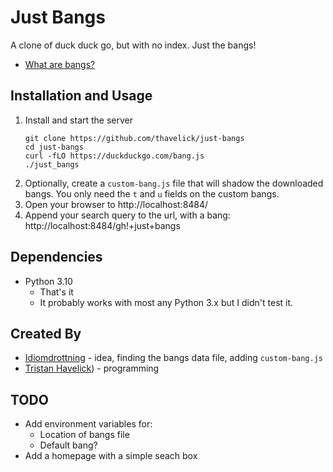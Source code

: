 # Just Bangs

A clone of duck duck go, but with no index. Just the bangs!
* [What are bangs?](https://duckduckgo.com/bang)

## Installation and Usage

1. Install and start the server
    ```
    git clone https://github.com/thavelick/just-bangs
    cd just-bangs
    curl -fLO https://duckduckgo.com/bang.js
    ./just_bangs
    ```
2. Optionally, create a `custom-bang.js` file that will shadow the
   downloaded bangs. You only need the `t` and `u` fields on the
   custom bangs.
3. Open your browser to http://localhost:8484/
4. Append your search query to the url, with a bang:
   http://localhost:8484/gh!+just+bangs

## Dependencies
* Python 3.10
  * That's it
  * It probably works with most any Python 3.x but I didn't test it.

## Created By
* [Idiomdrottning](https://idiomdrottning.org/about) - idea, finding the bangs data file, adding `custom-bang.js`
* [Tristan Havelick](https:/tristanhavelick.com)) - programming

## TODO
* Add environment variables for:
  * Location of bangs file
  * Default bang?
* Add a homepage with a simple seach box
